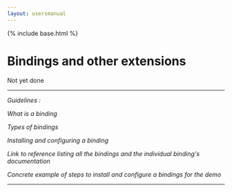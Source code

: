 ```yaml
---
layout: usersmanual
---
```


{% include base.html %}

# Bindings and other extensions

Not yet done

---

*Guidelines :*

*What is a binding*

*Types of bindings*

*Installing and configuring a binding*

*Link to reference listing all the bindings and the individual binding's documentation*

*Concrete example of steps to install and configure a bindings for the demo*


---




